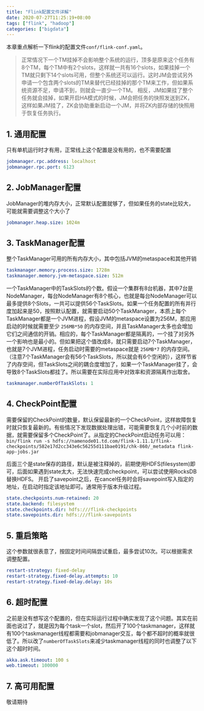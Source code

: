 ```yaml
---
title: "Flink配置文件详解"
date: 2020-07-27T11:25:19+08:00
tags: ["flink", "hadoop"]
categories: ["bigdata"]
---
```


本章重点解析一下flink的配置文件`conf/flink-conf.yaml`。

<!--more-->

> 正常情况下一个TM挂掉不会影响整个系统的运行，顶多是原来这个任务有8个TM，每个TM中有2个slots，这样就一共有16个slots，如果挂掉一个TM就只剩下14个slots可用，但整个系统还可以运行。这时JM会尝试另外申请一个包含两个slots的TM来替代已经挂掉的那个TM来工作，但如果系统资源不足，申请不到，则就会一直少一个TM。
> 相反，JM如果挂了整个任务就会挂掉，如果开启HA模式的时候，JM会把任务的快照发送到ZK，这样如果JM挂了，ZK会协助重新启动一个JM，并将ZK内部存储的快照用于恢复任务执行。

## 1. 通用配置

只有单机运行时才有用，正常线上这个配置是没有用的，也不需要配置

```yml
jobmanager.rpc.address: localhost
jobmanager.rpc.port: 6123
```

## 2. JobManager配置

JobManager的堆内存大小，正常默认配置就够了，但如果任务的state比较大，可能就需要调整这个大小了

```yaml
jobmanager.heap.size: 1024m
```

## 3. TaskManager配置

整个TaskManager可用的所有内存大小，其中包括JVM的metaspace和其他开销
```yml
taskmanager.memory.process.size: 1728m
taskmanager.memory.jvm-metaspace.size: 512m
```

一个TaskManager中的TaskSlots的个数。假设一个集群有8台机器，其中7台是NodeManager，每台NodeManager有8个核心，也就是每台NodeManager可以最多提供8个Slots，一共可以提供56个TaskSlots。如果一个任务配置的所有并行度加起来是50，按照默认配置，就需要启动50个TaskManager，本质上每个TaskManager都是一个JVM进程，假设JVM的metaspace设置为256M，那应用启动的时候就需要至少 `256MB*50` 的内存空间，并且TaskManager太多也会增加它们之间通信的开销。相应的，每个TaskManager都是隔离的，一个挂了对另外一个影响也是最小的。但如果把这个值改成8，就只需要启动7个TaskManager，也就是7个JVM进程，任务启动时需要的metaspace就是 `256MB*7` 的内存空间。（注意7个TaskManager会有56个TaskSlots，所以就会有6个空闲的），这样节省了内存空间，但TaskSlots之间的耦合度增加了，如果一个TaskManager挂了，会导致8个TaskSlots都挂了。所以需要在实际应用中对效率和资源隔离作出取舍。
```yml
taskmanager.numberOfTaskSlots: 1
```

## 4. CheckPoint配置

需要保留的CheckPoint的数量，默认保留最新的一个CheckPoint，这样故障恢复时就只恢复最新的。有些情况下发现数据处理出错，可能需要恢复几个小时前的数据，就需要保留多个CheckPoint了。从指定的CheckPoint启动任务可以用：`bin/flink run -s hdfs://namenode01.td.com/flink-1.11.1/flink-checkpoints/582e17d2cc343e6c56255d111bae0191/chk-860/_metadata flink-app-jobs.jar`

后面三个是state保存的路径，默认是被注释掉的，前期使用HDFS(filesystem)即可，后面如果遇到state太大，无法快速完成checkpoint，可以尝试使用RocksDB替换HDFS。
开启了savepoint之后，在cancel任务时会将savepoint写入指定的地址，在启动时指定该地址即可。通常用于版本升级过程。

```yml
state.checkpoints.num-retained: 20
state.backend: filesystem
state.checkpoints.dir: hdfs:///flink-checkpoints
state.savepoints.dir: hdfs:///flink-savepoints
```
## 5. 重启策略

这个参数就很表意了，按固定时间间隔尝试重启，最多尝试10次。可以根据需求调整配置。

```yml
restart-strategy: fixed-delay
restart-strategy.fixed-delay.attempts: 10
restart-strategy.fixed-delay.delay: 10s
```

## 6. 超时配置

之前是没有想写这个配置的，但在实际运行过程中确实发现了这个问题。其实在前面也说过了，就是因为每个task一个slot，然后开了100个taskmanager，这样就有100个taskmanager线程都需要和jobmanager交互，每个都不超时的概率就很低了。所以改了`numberOfTaskSlots`来减少taskmanager线程的同时也调整了以下这个超时时间。

```yml
akka.ask.timeout: 100 s
web.timeout: 100000
```

## 7. 高可用配置

敬请期待